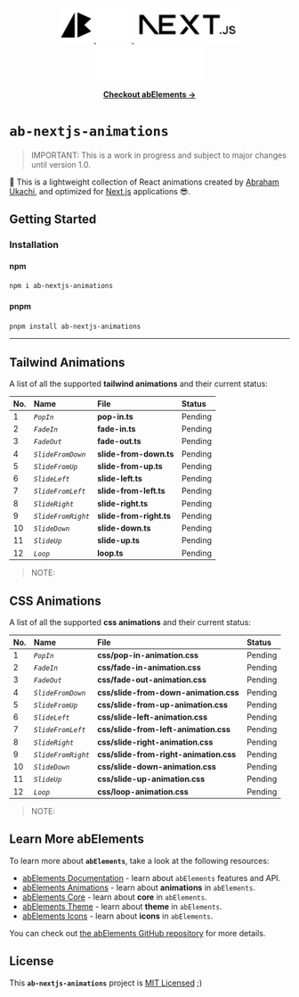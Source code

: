 <p align="center">
  <!-- Ab - Logo - Light Mode --> 
  <a href="https://abraham-ukachi.vercel.app/#gh-light-mode-only" target="_blank">
    <img src="./.github/ab-logo-light.svg" alt="Ab Logo on Light" width="64" height="64" />
  </a>

  <!-- Ab - Logo - Dark Mode --> 
  <a href="https://abraham-ukachi.vercel.app/#gh-dark-mode-only" target="_blank">
    <img src="./.github/ab-logo-dark.svg" alt="Ab Logo on Dark" width="64" height="64" />
  </a>

  <!-- Next.js - Logo Name - Light Mode -->
  <a href="https://nextjs.org/#gh-light-mode-only" target="_blank">
    <img src="./.github/nextjs-logoname-light.svg" alt="Next.js LogoName on Light" width="192" height="64" />
  </a>

  <!-- Next.js - Logo Name - Dark Mode -->
  <a href="https://nextjs.org/#gh-dark-mode-only" target="_blank">
    <img src="./.github/nextjs-logoname-dark.svg" alt="Next.js LogoName on Dark" width="192" height="64" />
  </a>

</p>


<p align="center">
    <a href="https://ab-elements.vercel.app/docs/animations" target="_blank"><b>Checkout abElements &rarr;</b></a>
</p>


# `ab-nextjs-animations`

> IMPORTANT: This is a work in progress and subject to major changes until version 1.0.


🚀 This is a lightweight collection of React animations created by [Abraham Ukachi](https://github.com/abraham-ukachi), and optimized for [Next.js](https://nextjs.org/docs) applications 😎. 



## Getting Started

### Installation

#### npm

```bash
npm i ab-nextjs-animations
```

#### pnpm

```bash
pnpm install ab-nextjs-animations
```

---


## Tailwind Animations

A list of all the supported **tailwind animations** and their current status:

| No. | Name | File | Status |
|:----|:-----|:-----|:-------|
| 1 | *`PopIn`* | **pop-in.ts** | Pending |
| 2 | *`FadeIn`* | **fade-in.ts** | Pending |
| 3 | *`FadeOut`* | **fade-out.ts** | Pending |
| 4 | *`SlideFromDown`* | **slide-from-down.ts** | Pending |
| 5 | *`SlideFromUp`* | **slide-from-up.ts** | Pending |
| 6 | *`SlideLeft`* | **slide-left.ts** | Pending |
| 7 | *`SlideFromLeft`* | **slide-from-left.ts** | Pending |
| 8 | *`SlideRight`* | **slide-right.ts** | Pending |
| 9 | *`SlideFromRight`* | **slide-from-right.ts** | Pending |
| 10 | *`SlideDown`* | **slide-down.ts** | Pending |
| 11 | *`SlideUp`* | **slide-up.ts** | Pending |
| 12 | *`Loop`* | **loop.ts** | Pending |

> NOTE:



## CSS Animations

A list of all the supported **css animations** and their current status:

| No. | Name | File | Status |
|:----|:-----|:-----|:-------|
| 1 | *`PopIn`* | **css/pop-in-animation.css** | Pending |
| 2 | *`FadeIn`* | **css/fade-in-animation.css** | Pending |
| 3 | *`FadeOut`* | **css/fade-out-animation.css** | Pending |
| 4 | *`SlideFromDown`* | **css/slide-from-down-animation.css** | Pending |
| 5 | *`SlideFromUp`* | **css/slide-from-up-animation.css** | Pending |
| 6 | *`SlideLeft`* | **css/slide-left-animation.css** | Pending |
| 7 | *`SlideFromLeft`* | **css/slide-from-left-animation.css** | Pending |
| 8 | *`SlideRight`* | **css/slide-right-animation.css** | Pending |
| 9 | *`SlideFromRight`* | **css/slide-from-right-animation.css** | Pending |
| 10 | *`SlideDown`* | **css/slide-down-animation.css** | Pending |
| 11 | *`SlideUp`* | **css/slide-up-animation.css** | Pending |
| 12 | *`Loop`* | **css/loop-animation.css** | Pending |

> NOTE: 




## Learn More abElements

To learn more about **`abElements`**, take a look at the following resources:

- [abElements Documentation](https://ab-elements.vercel.app/docs) - learn about `abElements` features and API.
- [abElements Animations](https://ab-elements.vercel.app/docs/animations) - learn about **animations** in `abElements`.
- [abElements Core](https://ab-elements.vercel.app/docs/animations) - learn about **core** in `abElements`.
- [abElements Theme](https://ab-elements.vercel.app/docs/theme) - learn about **theme** in `abElements`.
- [abElements Icons](https://ab-elements.vercel.app/docs/icons) - learn about **icons** in `abElements`.

You can check out [the abElements GitHub repository](https://github.com/abraham-ukachi/ab-elements-app) for more details.


## License

This **`ab-nextjs-animations`** project is [MIT Licensed](./LICENSE) ;)



